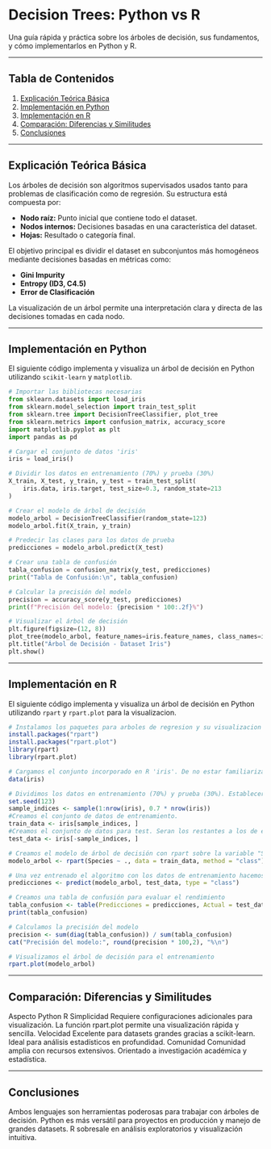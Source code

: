 # Decision Trees: Python vs R

Una guía rápida y práctica sobre los árboles de decisión, sus fundamentos, y cómo implementarlos en Python y R.

---

## Tabla de Contenidos

1. [Explicación Teórica Básica](#explicación-teórica-básica)
2. [Implementación en Python](#implementación-en-python)
3. [Implementación en R](#implementación-en-r)
4. [Comparación: Diferencias y Similitudes](#comparación-diferencias-y-similitudes)
5. [Conclusiones](#conclusiones)

---

## Explicación Teórica Básica

Los árboles de decisión son algoritmos supervisados usados tanto para problemas de clasificación como de regresión. Su estructura está compuesta por:

- **Nodo raíz:** Punto inicial que contiene todo el dataset.
- **Nodos internos:** Decisiones basadas en una característica del dataset.
- **Hojas:** Resultado o categoría final.

El objetivo principal es dividir el dataset en subconjuntos más homogéneos mediante decisiones basadas en métricas como:

- **Gini Impurity**
- **Entropy (ID3, C4.5)**
- **Error de Clasificación**

La visualización de un árbol permite una interpretación clara y directa de las decisiones tomadas en cada nodo.

---

## Implementación en Python

El siguiente código implementa y visualiza un árbol de decisión en Python utilizando `scikit-learn` y `matplotlib`.

```python
# Importar las bibliotecas necesarias
from sklearn.datasets import load_iris
from sklearn.model_selection import train_test_split
from sklearn.tree import DecisionTreeClassifier, plot_tree
from sklearn.metrics import confusion_matrix, accuracy_score
import matplotlib.pyplot as plt
import pandas as pd

# Cargar el conjunto de datos 'iris'
iris = load_iris()

# Dividir los datos en entrenamiento (70%) y prueba (30%)
X_train, X_test, y_train, y_test = train_test_split(
    iris.data, iris.target, test_size=0.3, random_state=213
)

# Crear el modelo de árbol de decisión
modelo_arbol = DecisionTreeClassifier(random_state=123)
modelo_arbol.fit(X_train, y_train)

# Predecir las clases para los datos de prueba
predicciones = modelo_arbol.predict(X_test)

# Crear una tabla de confusión
tabla_confusion = confusion_matrix(y_test, predicciones)
print("Tabla de Confusión:\n", tabla_confusion)

# Calcular la precisión del modelo
precision = accuracy_score(y_test, predicciones)
print(f"Precisión del modelo: {precision * 100:.2f}%")

# Visualizar el árbol de decisión
plt.figure(figsize=(12, 8))
plot_tree(modelo_arbol, feature_names=iris.feature_names, class_names=iris.target_names, filled=True)
plt.title("Árbol de Decisión - Dataset Iris")
plt.show()
```
---
## Implementación en R
El siguiente código implementa y visualiza un árbol de decisión en Python utilizando `rpart` y `rpart.plot` para la visualizacion.

```R
# Instalamos los paquetes para arboles de regresion y su visualizacion
install.packages("rpart")
install.packages("rpart.plot")
library(rpart)
library(rpart.plot)

# Cargamos el conjunto incorporado en R 'iris'. De no estar familiarizado podemos echar un vistazo previamente a la estructura y columnas.
data(iris)

# Dividimos los datos en entrenamiento (70%) y prueba (30%). Estableceremos la semilla en 123 para la reproducibilidad.
set.seed(123)
sample_indices <- sample(1:nrow(iris), 0.7 * nrow(iris))
#Creamos el conjunto de datos de entrenamiento.
train_data <- iris[sample_indices, ]
#Creamos el conjunto de datos para test. Seran los restantes a los de entrenamiento.
test_data <- iris[-sample_indices, ]

# Creamos el modelo de árbol de decisión con rpart sobre la variable "Species" y prediciendo con todas las variables. Especificamos class porque es un problema de clasificacion de una variable categorica.
modelo_arbol <- rpart(Species ~ ., data = train_data, method = "class")

# Una vez entrenado el algoritmo con los datos de entrenamiento hacemos las predicciones con los datos de prueba
predicciones <- predict(modelo_arbol, test_data, type = "class")

# Creamos una tabla de confusión para evaluar el rendimiento
tabla_confusion <- table(Predicciones = predicciones, Actual = test_data$Species)
print(tabla_confusion)

# Calculamos la precisión del modelo
precision <- sum(diag(tabla_confusion)) / sum(tabla_confusion)
cat("Precisión del modelo:", round(precision * 100,2), "%\n")

# Visualizamos el árbol de decisión para el entrenamiento
rpart.plot(modelo_arbol)
```

---
## Comparación: Diferencias y Similitudes
Aspecto	Python	R
Simplicidad	Requiere configuraciones adicionales para visualización.	La función rpart.plot permite una visualización rápida y sencilla.
Velocidad	Excelente para datasets grandes gracias a scikit-learn.	Ideal para análisis estadísticos en profundidad.
Comunidad	Comunidad amplia con recursos extensivos.	Orientado a investigación académica y estadística.

--- 
## Conclusiones
Ambos lenguajes son herramientas poderosas para trabajar con árboles de decisión.
Python es más versátil para proyectos en producción y manejo de grandes datasets.
R sobresale en análisis exploratorios y visualización intuitiva.
